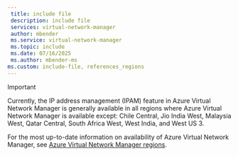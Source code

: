 ```yaml
---
 title: include file
 description: include file
 services: virtual-network-manager
 author: mbender
 ms.service: virtual-network-manager
 ms.topic: include
 ms.date: 07/16/2025
 ms.author: mbender-ms
ms.custom: include-file, references_regions
---
```


> [!IMPORTANT]
> Currently, the IP address management (IPAM) feature in Azure Virtual Network Manager is generally available in all regions where Azure Virtual Network Manager is available except: Chile Central, Jio India West, Malaysia West, Qatar Central, South Africa West, West India, and West US 3.
>
> For the most up-to-date information on availability of Azure Virtual Network Manager, see [Azure Virtual Network Manager regions](https://azure.microsoft.com/explore/global-infrastructure/products-by-region/table).